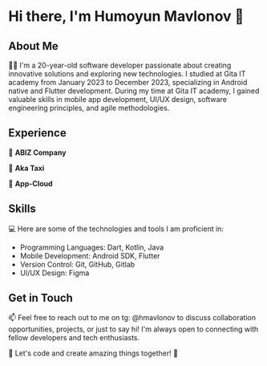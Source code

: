# Hi there, I'm Humoyun Mavlonov 👋

## About Me

👨‍💻 I'm a 20-year-old software developer passionate about creating innovative solutions and exploring new technologies. I studied at Gita IT academy from January 2023 to December 2023, specializing in Android native and Flutter development. During my time at Gita IT academy, I gained valuable skills in mobile app development, UI/UX design, software engineering principles, and agile methodologies.

## Experience

💼 **ABIZ Company**

💼 **Aka Taxi** 

💼 **App-Cloud** 

## Skills

💻 Here are some of the technologies and tools I am proficient in:

- Programming Languages: Dart, Kotlin, Java
- Mobile Development: Android SDK, Flutter
- Version Control: Git, GitHub, Gitlab
- UI/UX Design: Figma


## Get in Touch

📫 Feel free to reach out to me on tg: @hmavlonov to discuss collaboration opportunities, projects, or just to say hi! I'm always open to connecting with fellow developers and tech enthusiasts.

🌟 Let's code and create amazing things together! 🚀
